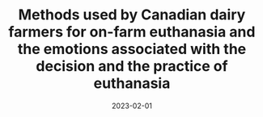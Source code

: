 ---
title: "Methods used by Canadian dairy farmers for on-farm euthanasia and the emotions associated with the decision and the practice of euthanasia"
authors:
- J. Denis-Robichaud
- M. Rousseau
- M. Denicourt
- M. Villettaz-Robichaud
- A.-M. Lamothe
- L. DesCoteaux

date: "2023-02-01"

publication: "Journal of Dairy Science"

links:
    article: https://doi.org/10.3168/jds.2022-21986
    questionnaire-EN: http://hdl.handle.net/1866/26726
    questionnaire-FR: http://hdl.handle.net/1866/26725
    
tags:
  - dairy cattle
  - farmers
  - mental health
  
  
---